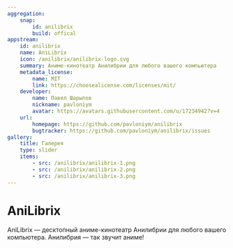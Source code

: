 ```yaml
---
aggregation:
    snap:
        id: anilibrix
        build: offical
appstream:
    id: anilibrix
    name: AniLibrix
    icon: /anilibrix/anilibrix-logo.svg
    summary: Аниме-кинотеатр Анилибрии для любого вашего компьютера
    metadata_license:
        name: MIT
        link: https://choosealicense.com/licenses/mit/
    developer:
        name: Павел Шарыпов
        nickname: pavloniym
        avatar: https://avatars.githubusercontent.com/u/17234942?v=4
    url:
        homepage: https://github.com/pavloniym/anilibrix
        bugtracker: https://github.com/pavloniym/anilibrix/issues
gallery:
    title: Галерея
    type: slider
    items:
        - src: /anilibrix/anilibrix-1.png
        - src: /anilibrix/anilibrix-2.png
        - src: /anilibrix/anilibrix-3.png
---
```


# AniLibrix

AniLibrix — десктопный аниме-кинотеатр Анилибрии для любого вашего компьютера. Анилибрия — так звучит аниме!

<AGWGallery />

<!--@include: @apps/_parts/install/content-snap.md-->
